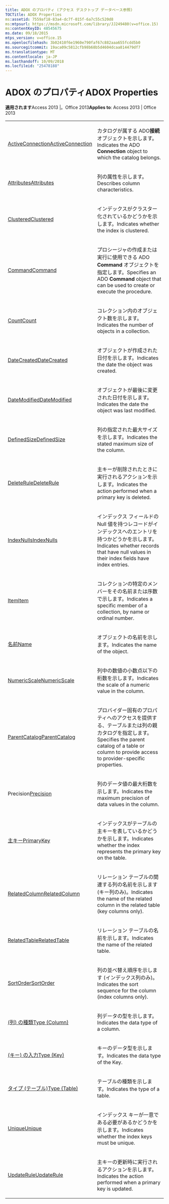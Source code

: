 ```yaml
---
title: ADOX のプロパティ (アクセス デスクトップ データベース参照)
TOCTitle: ADOX Properties
ms:assetid: 7559af18-83a4-dc7f-015f-6a7c55c520d8
ms:mtpsurl: https://msdn.microsoft.com/library/JJ249480(v=office.15)
ms:contentKeyID: 48545675
ms.date: 09/18/2015
mtps_version: v=office.15
ms.openlocfilehash: 3b02410f6e1960e790faf67c882aaa655fcdd5b0
ms.sourcegitcommit: 19aca09c5812cfb98b68b5d4604dcaa814479df7
ms.translationtype: MT
ms.contentlocale: ja-JP
ms.lasthandoff: 10/09/2018
ms.locfileid: "25478188"
---
```

# <a name="adox-properties"></a><span data-ttu-id="41955-102">ADOX のプロパティ</span><span class="sxs-lookup"><span data-stu-id="41955-102">ADOX Properties</span></span>


<span data-ttu-id="41955-103">**適用されます**Access 2013 |。Office 2013</span><span class="sxs-lookup"><span data-stu-id="41955-103">**Applies to**: Access 2013 | Office 2013</span></span>

<table>
<colgroup>
<col style="width: 50%" />
<col style="width: 50%" />
</colgroup>
<tbody>
<tr class="odd">
<td><p><span data-ttu-id="41955-104"><a href="activeconnection-property-adox.md">ActiveConnection</a></span><span class="sxs-lookup"><span data-stu-id="41955-104"><a href="activeconnection-property-adox.md">ActiveConnection</a></span></span></p></td>
<td><p><span data-ttu-id="41955-105">カタログが属する ADO<strong>接続</strong>オブジェクトを示します。</span><span class="sxs-lookup"><span data-stu-id="41955-105">Indicates the ADO <strong>Connection</strong> object to which the catalog belongs.</span></span></p></td>
</tr>
<tr class="even">
<td><p><span data-ttu-id="41955-106"><a href="attributes-property-adox.md">Attributes</a></span><span class="sxs-lookup"><span data-stu-id="41955-106"><a href="attributes-property-adox.md">Attributes</a></span></span></p></td>
<td><p><span data-ttu-id="41955-107">列の属性を示します。</span><span class="sxs-lookup"><span data-stu-id="41955-107">Describes column characteristics.</span></span></p></td>
</tr>
<tr class="odd">
<td><p><span data-ttu-id="41955-108"><a href="clustered-property-adox.md">Clustered</a></span><span class="sxs-lookup"><span data-stu-id="41955-108"><a href="clustered-property-adox.md">Clustered</a></span></span></p></td>
<td><p><span data-ttu-id="41955-109">インデックスがクラスター化されているかどうかを示します。</span><span class="sxs-lookup"><span data-stu-id="41955-109">Indicates whether the index is clustered.</span></span></p></td>
</tr>
<tr class="even">
<td><p><span data-ttu-id="41955-110"><a href="command-property-adox.md">Command</a></span><span class="sxs-lookup"><span data-stu-id="41955-110"><a href="command-property-adox.md">Command</a></span></span></p></td>
<td><p><span data-ttu-id="41955-111">プロシージャの作成または実行に使用できる ADO <strong>Command</strong> オブジェクトを指定します。</span><span class="sxs-lookup"><span data-stu-id="41955-111">Specifies an ADO <strong>Command</strong> object that can be used to create or execute the procedure.</span></span></p></td>
</tr>
<tr class="odd">
<td><p><span data-ttu-id="41955-112"><a href="count-property-ado.md">Count</a></span><span class="sxs-lookup"><span data-stu-id="41955-112"><a href="count-property-ado.md">Count</a></span></span></p></td>
<td><p><span data-ttu-id="41955-113">コレクション内のオブジェクト数を示します。</span><span class="sxs-lookup"><span data-stu-id="41955-113">Indicates the number of objects in a collection.</span></span></p></td>
</tr>
<tr class="even">
<td><p><span data-ttu-id="41955-114"><a href="datecreated-property-adox.md">DateCreated</a></span><span class="sxs-lookup"><span data-stu-id="41955-114"><a href="datecreated-property-adox.md">DateCreated</a></span></span></p></td>
<td><p><span data-ttu-id="41955-115">オブジェクトが作成された日付を示します。</span><span class="sxs-lookup"><span data-stu-id="41955-115">Indicates the date the object was created.</span></span></p></td>
</tr>
<tr class="odd">
<td><p><span data-ttu-id="41955-116"><a href="datemodified-property-adox.md">DateModified</a></span><span class="sxs-lookup"><span data-stu-id="41955-116"><a href="datemodified-property-adox.md">DateModified</a></span></span></p></td>
<td><p><span data-ttu-id="41955-117">オブジェクトが最後に変更された日付を示します。</span><span class="sxs-lookup"><span data-stu-id="41955-117">Indicates the date the object was last modified.</span></span></p></td>
</tr>
<tr class="even">
<td><p><span data-ttu-id="41955-118"><a href="definedsize-property-adox.md">DefinedSize</a></span><span class="sxs-lookup"><span data-stu-id="41955-118"><a href="definedsize-property-adox.md">DefinedSize</a></span></span></p></td>
<td><p><span data-ttu-id="41955-119">列の指定された最大サイズを示します。</span><span class="sxs-lookup"><span data-stu-id="41955-119">Indicates the stated maximum size of the column.</span></span></p></td>
</tr>
<tr class="odd">
<td><p><span data-ttu-id="41955-120"><a href="deleterule-property-adox.md">DeleteRule</a></span><span class="sxs-lookup"><span data-stu-id="41955-120"><a href="deleterule-property-adox.md">DeleteRule</a></span></span></p></td>
<td><p><span data-ttu-id="41955-121">主キーが削除されたときに実行されるアクションを示します。</span><span class="sxs-lookup"><span data-stu-id="41955-121">Indicates the action performed when a primary key is deleted.</span></span></p></td>
</tr>
<tr class="even">
<td><p><span data-ttu-id="41955-122"><a href="indexnulls-property-adox.md">IndexNulls</a></span><span class="sxs-lookup"><span data-stu-id="41955-122"><a href="indexnulls-property-adox.md">IndexNulls</a></span></span></p></td>
<td><p><span data-ttu-id="41955-123">インデックス フィールドの Null 値を持つレコードがインデックスへのエントリを持つかどうかを示します。</span><span class="sxs-lookup"><span data-stu-id="41955-123">Indicates whether records that have null values in their index fields have index entries.</span></span></p></td>
</tr>
<tr class="odd">
<td><p><span data-ttu-id="41955-124"><a href="item-property-ado.md">Item</a></span><span class="sxs-lookup"><span data-stu-id="41955-124"><a href="item-property-ado.md">Item</a></span></span></p></td>
<td><p><span data-ttu-id="41955-125">コレクションの特定のメンバーをその名前または序数で示します。</span><span class="sxs-lookup"><span data-stu-id="41955-125">Indicates a specific member of a collection, by name or ordinal number.</span></span></p></td>
</tr>
<tr class="even">
<td><p><span data-ttu-id="41955-126"><a href="name-property-adox.md">名前</a></span><span class="sxs-lookup"><span data-stu-id="41955-126"><a href="name-property-adox.md">Name</a></span></span></p></td>
<td><p><span data-ttu-id="41955-127">オブジェクトの名前を示します。</span><span class="sxs-lookup"><span data-stu-id="41955-127">Indicates the name of the object.</span></span></p></td>
</tr>
<tr class="odd">
<td><p><span data-ttu-id="41955-128"><a href="numericscale-property-adox.md">NumericScale</a></span><span class="sxs-lookup"><span data-stu-id="41955-128"><a href="numericscale-property-adox.md">NumericScale</a></span></span></p></td>
<td><p><span data-ttu-id="41955-129">列中の数値の小数点以下の桁数を示します。</span><span class="sxs-lookup"><span data-stu-id="41955-129">Indicates the scale of a numeric value in the column.</span></span></p></td>
</tr>
<tr class="even">
<td><p><span data-ttu-id="41955-130"><a href="parentcatalog-property-adox.md">ParentCatalog</a></span><span class="sxs-lookup"><span data-stu-id="41955-130"><a href="parentcatalog-property-adox.md">ParentCatalog</a></span></span></p></td>
<td><p><span data-ttu-id="41955-131">プロバイダー固有のプロパティへのアクセスを提供する、テーブルまたは列の親カタログを指定します。</span><span class="sxs-lookup"><span data-stu-id="41955-131">Specifies the parent catalog of a table or column to provide access to provider-specific properties.</span></span></p></td>
</tr>
<tr class="odd">
<td><p><span data-ttu-id="41955-132">Precision<a href="precision-property-adox.md"></a></span><span class="sxs-lookup"><span data-stu-id="41955-132"><a href="precision-property-adox.md">Precision</a></span></span></p></td>
<td><p><span data-ttu-id="41955-133">列のデータ値の最大桁数を示します。</span><span class="sxs-lookup"><span data-stu-id="41955-133">Indicates the maximum precision of data values in the column.</span></span></p></td>
</tr>
<tr class="even">
<td><p><span data-ttu-id="41955-134"><a href="primarykey-property-adox.md">主キー</a></span><span class="sxs-lookup"><span data-stu-id="41955-134"><a href="primarykey-property-adox.md">PrimaryKey</a></span></span></p></td>
<td><p><span data-ttu-id="41955-135">インデックスがテーブルの主キーを表しているかどうかを示します。</span><span class="sxs-lookup"><span data-stu-id="41955-135">Indicates whether the index represents the primary key on the table.</span></span></p></td>
</tr>
<tr class="odd">
<td><p><span data-ttu-id="41955-136"><a href="relatedcolumn-property-adox.md">RelatedColumn</a></span><span class="sxs-lookup"><span data-stu-id="41955-136"><a href="relatedcolumn-property-adox.md">RelatedColumn</a></span></span></p></td>
<td><p><span data-ttu-id="41955-137">リレーション テーブルの関連する列の名前を示します (キー列のみ)。</span><span class="sxs-lookup"><span data-stu-id="41955-137">Indicates the name of the related column in the related table (key columns only).</span></span></p></td>
</tr>
<tr class="even">
<td><p><span data-ttu-id="41955-138"><a href="relatedtable-property-adox.md">RelatedTable</a></span><span class="sxs-lookup"><span data-stu-id="41955-138"><a href="relatedtable-property-adox.md">RelatedTable</a></span></span></p></td>
<td><p><span data-ttu-id="41955-139">リレーション テーブルの名前を示します。</span><span class="sxs-lookup"><span data-stu-id="41955-139">Indicates the name of the related table.</span></span></p></td>
</tr>
<tr class="odd">
<td><p><span data-ttu-id="41955-140"><a href="sortorder-property-adox.md">SortOrder</a></span><span class="sxs-lookup"><span data-stu-id="41955-140"><a href="sortorder-property-adox.md">SortOrder</a></span></span></p></td>
<td><p><span data-ttu-id="41955-141">列の並べ替え順序を示します (インデックス列のみ)。</span><span class="sxs-lookup"><span data-stu-id="41955-141">Indicates the sort sequence for the column (index columns only).</span></span></p></td>
</tr>
<tr class="even">
<td><p><span data-ttu-id="41955-142"><a href="https://msdn.microsoft.com/library/jj249169(v=office.15)">(列) の種類</a></span><span class="sxs-lookup"><span data-stu-id="41955-142"><a href="https://msdn.microsoft.com/library/jj249169(v=office.15)">Type (Column)</a></span></span></p></td>
<td><p><span data-ttu-id="41955-143">列データの型を示します。</span><span class="sxs-lookup"><span data-stu-id="41955-143">Indicates the data type of a column.</span></span></p></td>
</tr>
<tr class="odd">
<td><p><span data-ttu-id="41955-144"><a href="https://msdn.microsoft.com/library/jj248879(v=office.15)">(キー) の入力</a></span><span class="sxs-lookup"><span data-stu-id="41955-144"><a href="https://msdn.microsoft.com/library/jj248879(v=office.15)">Type (Key)</a></span></span></p></td>
<td><p><span data-ttu-id="41955-145">キーのデータ型を示します。</span><span class="sxs-lookup"><span data-stu-id="41955-145">Indicates the data type of the Key.</span></span></p></td>
</tr>
<tr class="even">
<td><p><span data-ttu-id="41955-146"><a href="https://msdn.microsoft.com/library/jj250042(v=office.15)">タイプ (テーブル)</a></span><span class="sxs-lookup"><span data-stu-id="41955-146"><a href="https://msdn.microsoft.com/library/jj250042(v=office.15)">Type (Table)</a></span></span></p></td>
<td><p><span data-ttu-id="41955-147">テーブルの種類を示します。</span><span class="sxs-lookup"><span data-stu-id="41955-147">Indicates the type of a table.</span></span></p></td>
</tr>
<tr class="odd">
<td><p><span data-ttu-id="41955-148"><a href="unique-property-adox.md">Unique</a></span><span class="sxs-lookup"><span data-stu-id="41955-148"><a href="unique-property-adox.md">Unique</a></span></span></p></td>
<td><p><span data-ttu-id="41955-149">インデックス キーが一意である必要があるかどうかを示します。</span><span class="sxs-lookup"><span data-stu-id="41955-149">Indicates whether the index keys must be unique.</span></span></p></td>
</tr>
<tr class="even">
<td><p><span data-ttu-id="41955-150"><a href="updaterule-property-adox.md">UpdateRule</a></span><span class="sxs-lookup"><span data-stu-id="41955-150"><a href="updaterule-property-adox.md">UpdateRule</a></span></span></p></td>
<td><p><span data-ttu-id="41955-151">主キーの更新時に実行されるアクションを示します。</span><span class="sxs-lookup"><span data-stu-id="41955-151">Indicates the action performed when a primary key is updated.</span></span></p></td>
</tr>
</tbody>
</table>

